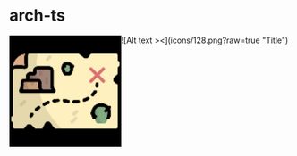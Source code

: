 # arch-ts
<img align="left" width="200" src="icons/128.png?raw=true" />
![Alt text ><](icons/128.png?raw=true "Title") 
